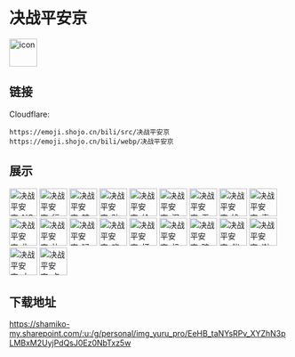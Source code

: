 # 决战平安京
<img src="https://emoji.shojo.cn/bili/src/决战平安京/icon.png" width="50" height="50" alt="icon">

## 链接
Cloudflare:
```
https://emoji.shojo.cn/bili/src/决战平安京
https://emoji.shojo.cn/bili/webp/决战平安京
```
## 展示
<img src="https://emoji.shojo.cn/bili/src/决战平安京/决战平安京-NO.png" width="50" height="50" alt="决战平安京-NO">
<img src="https://emoji.shojo.cn/bili/src/决战平安京/决战平安京-行吧.png" width="50" height="50" alt="决战平安京-行吧">
<img src="https://emoji.shojo.cn/bili/src/决战平安京/决战平安京-辣眼睛.png" width="50" height="50" alt="决战平安京-辣眼睛">
<img src="https://emoji.shojo.cn/bili/src/决战平安京/决战平安京-贴贴.png" width="50" height="50" alt="决战平安京-贴贴">
<img src="https://emoji.shojo.cn/bili/src/决战平安京/决战平安京-给我.png" width="50" height="50" alt="决战平安京-给我">
<img src="https://emoji.shojo.cn/bili/src/决战平安京/决战平安京-泪目.png" width="50" height="50" alt="决战平安京-泪目">
<img src="https://emoji.shojo.cn/bili/src/决战平安京/决战平安京-无语.png" width="50" height="50" alt="决战平安京-无语">
<img src="https://emoji.shojo.cn/bili/src/决战平安京/决战平安京-馋.png" width="50" height="50" alt="决战平安京-馋">
<img src="https://emoji.shojo.cn/bili/src/决战平安京/决战平安京-喜欢.png" width="50" height="50" alt="决战平安京-喜欢">
<img src="https://emoji.shojo.cn/bili/src/决战平安京/决战平安京-生气.png" width="50" height="50" alt="决战平安京-生气">
<img src="https://emoji.shojo.cn/bili/src/决战平安京/决战平安京-比心.png" width="50" height="50" alt="决战平安京-比心">
<img src="https://emoji.shojo.cn/bili/src/决战平安京/决战平安京-疑惑.png" width="50" height="50" alt="决战平安京-疑惑">
<img src="https://emoji.shojo.cn/bili/src/决战平安京/决战平安京-欢呼.png" width="50" height="50" alt="决战平安京-欢呼">
<img src="https://emoji.shojo.cn/bili/src/决战平安京/决战平安京-打call.png" width="50" height="50" alt="决战平安京-打call">
<img src="https://emoji.shojo.cn/bili/src/决战平安京/决战平安京-机智.png" width="50" height="50" alt="决战平安京-机智">
<img src="https://emoji.shojo.cn/bili/src/决战平安京/决战平安京-暗中观察.png" width="50" height="50" alt="决战平安京-暗中观察">
<img src="https://emoji.shojo.cn/bili/src/决战平安京/决战平安京-催促.png" width="50" height="50" alt="决战平安京-催促">
<img src="https://emoji.shojo.cn/bili/src/决战平安京/决战平安京-谢谢.png" width="50" height="50" alt="决战平安京-谢谢">
<img src="https://emoji.shojo.cn/bili/src/决战平安京/决战平安京-大哭.png" width="50" height="50" alt="决战平安京-大哭">
<img src="https://emoji.shojo.cn/bili/src/决战平安京/决战平安京-点赞.png" width="50" height="50" alt="决战平安京-点赞">

## 下载地址

https://shamiko-my.sharepoint.com/:u:/g/personal/img_yuru_pro/EeHB_taNYsRPv_XYZhN3pLMBxM2UyjPdQsJ0Ez0NbTxz5w